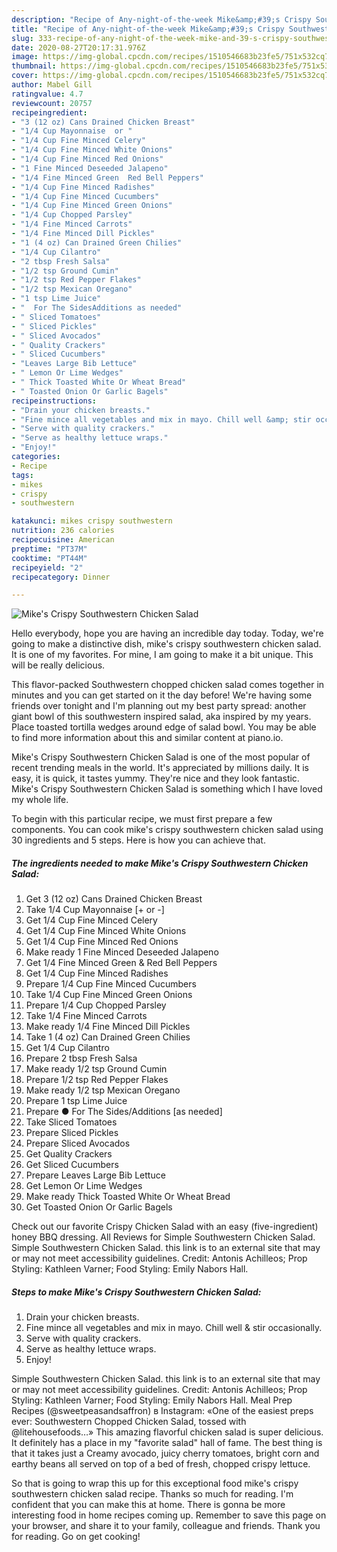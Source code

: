 ```yaml
---
description: "Recipe of Any-night-of-the-week Mike&amp;#39;s Crispy Southwestern Chicken Salad"
title: "Recipe of Any-night-of-the-week Mike&amp;#39;s Crispy Southwestern Chicken Salad"
slug: 333-recipe-of-any-night-of-the-week-mike-and-39-s-crispy-southwestern-chicken-salad
date: 2020-08-27T20:17:31.976Z
image: https://img-global.cpcdn.com/recipes/1510546683b23fe5/751x532cq70/mikes-crispy-southwestern-chicken-salad-recipe-main-photo.jpg
thumbnail: https://img-global.cpcdn.com/recipes/1510546683b23fe5/751x532cq70/mikes-crispy-southwestern-chicken-salad-recipe-main-photo.jpg
cover: https://img-global.cpcdn.com/recipes/1510546683b23fe5/751x532cq70/mikes-crispy-southwestern-chicken-salad-recipe-main-photo.jpg
author: Mabel Gill
ratingvalue: 4.7
reviewcount: 20757
recipeingredient:
- "3 (12 oz) Cans Drained Chicken Breast"
- "1/4 Cup Mayonnaise  or "
- "1/4 Cup Fine Minced Celery"
- "1/4 Cup Fine Minced White Onions"
- "1/4 Cup Fine Minced Red Onions"
- "1 Fine Minced Deseeded Jalapeno"
- "1/4 Fine Minced Green  Red Bell Peppers"
- "1/4 Cup Fine Minced Radishes"
- "1/4 Cup Fine Minced Cucumbers"
- "1/4 Cup Fine Minced Green Onions"
- "1/4 Cup Chopped Parsley"
- "1/4 Fine Minced Carrots"
- "1/4 Fine Minced Dill Pickles"
- "1 (4 oz) Can Drained Green Chilies"
- "1/4 Cup Cilantro"
- "2 tbsp Fresh Salsa"
- "1/2 tsp Ground Cumin"
- "1/2 tsp Red Pepper Flakes"
- "1/2 tsp Mexican Oregano"
- "1 tsp Lime Juice"
- "  For The SidesAdditions as needed"
- " Sliced Tomatoes"
- " Sliced Pickles"
- " Sliced Avocados"
- " Quality Crackers"
- " Sliced Cucumbers"
- "Leaves Large Bib Lettuce"
- " Lemon Or Lime Wedges"
- " Thick Toasted White Or Wheat Bread"
- " Toasted Onion Or Garlic Bagels"
recipeinstructions:
- "Drain your chicken breasts."
- "Fine mince all vegetables and mix in mayo. Chill well &amp; stir occasionally."
- "Serve with quality crackers."
- "Serve as healthy lettuce wraps."
- "Enjoy!"
categories:
- Recipe
tags:
- mikes
- crispy
- southwestern

katakunci: mikes crispy southwestern 
nutrition: 236 calories
recipecuisine: American
preptime: "PT37M"
cooktime: "PT44M"
recipeyield: "2"
recipecategory: Dinner

---
```



![Mike&#39;s Crispy Southwestern Chicken Salad](https://img-global.cpcdn.com/recipes/1510546683b23fe5/751x532cq70/mikes-crispy-southwestern-chicken-salad-recipe-main-photo.jpg)

Hello everybody, hope you are having an incredible day today. Today, we're going to make a distinctive dish, mike&#39;s crispy southwestern chicken salad. It is one of my favorites. For mine, I am going to make it a bit unique. This will be really delicious.

This flavor-packed Southwestern chopped chicken salad comes together in minutes and you can get started on it the day before! We&#39;re having some friends over tonight and I&#39;m planning out my best party spread: another giant bowl of this southwestern inspired salad, aka inspired by my years. Place toasted tortilla wedges around edge of salad bowl. You may be able to find more information about this and similar content at piano.io.

Mike&#39;s Crispy Southwestern Chicken Salad is one of the most popular of recent trending meals in the world. It's appreciated by millions daily. It is easy, it is quick, it tastes yummy. They're nice and they look fantastic. Mike&#39;s Crispy Southwestern Chicken Salad is something which I have loved my whole life.


To begin with this particular recipe, we must first prepare a few components. You can cook mike&#39;s crispy southwestern chicken salad using 30 ingredients and 5 steps. Here is how you can achieve that.

<!--inarticleads1-->

##### The ingredients needed to make Mike&#39;s Crispy Southwestern Chicken Salad:

1. Get 3 (12 oz) Cans Drained Chicken Breast
1. Take 1/4 Cup Mayonnaise [+ or -]
1. Get 1/4 Cup Fine Minced Celery
1. Get 1/4 Cup Fine Minced White Onions
1. Get 1/4 Cup Fine Minced Red Onions
1. Make ready 1 Fine Minced Deseeded Jalapeno
1. Get 1/4 Fine Minced Green &amp; Red Bell Peppers
1. Get 1/4 Cup Fine Minced Radishes
1. Prepare 1/4 Cup Fine Minced Cucumbers
1. Take 1/4 Cup Fine Minced Green Onions
1. Prepare 1/4 Cup Chopped Parsley
1. Take 1/4 Fine Minced Carrots
1. Make ready 1/4 Fine Minced Dill Pickles
1. Take 1 (4 oz) Can Drained Green Chilies
1. Get 1/4 Cup Cilantro
1. Prepare 2 tbsp Fresh Salsa
1. Make ready 1/2 tsp Ground Cumin
1. Prepare 1/2 tsp Red Pepper Flakes
1. Make ready 1/2 tsp Mexican Oregano
1. Prepare 1 tsp Lime Juice
1. Prepare  ● For The Sides/Additions [as needed]
1. Take  Sliced Tomatoes
1. Prepare  Sliced Pickles
1. Prepare  Sliced Avocados
1. Get  Quality Crackers
1. Get  Sliced Cucumbers
1. Prepare Leaves Large Bib Lettuce
1. Get  Lemon Or Lime Wedges
1. Make ready  Thick Toasted White Or Wheat Bread
1. Get  Toasted Onion Or Garlic Bagels


Check out our favorite Crispy Chicken Salad with an easy (five-ingredient) honey BBQ dressing. All Reviews for Simple Southwestern Chicken Salad. Simple Southwestern Chicken Salad. this link is to an external site that may or may not meet accessibility guidelines. Credit: Antonis Achilleos; Prop Styling: Kathleen Varner; Food Styling: Emily Nabors Hall. 

<!--inarticleads2-->

##### Steps to make Mike&#39;s Crispy Southwestern Chicken Salad:

1. Drain your chicken breasts.
1. Fine mince all vegetables and mix in mayo. Chill well &amp; stir occasionally.
1. Serve with quality crackers.
1. Serve as healthy lettuce wraps.
1. Enjoy!


Simple Southwestern Chicken Salad. this link is to an external site that may or may not meet accessibility guidelines. Credit: Antonis Achilleos; Prop Styling: Kathleen Varner; Food Styling: Emily Nabors Hall. Meal Prep Recipes (@sweetpeasandsaffron) в Instagram: «One of the easiest preps ever: Southwestern Chopped Chicken Salad, tossed with @litehousefoods…» This amazing flavorful chicken salad is super delicious. It definitely has a place in my &#34;favorite salad&#34; hall of fame. The best thing is that it takes just a Creamy avocado, juicy cherry tomatoes, bright corn and earthy beans all served on top of a bed of fresh, chopped crispy lettuce. 

So that is going to wrap this up for this exceptional food mike&#39;s crispy southwestern chicken salad recipe. Thanks so much for reading. I'm confident that you can make this at home. There is gonna be more interesting food in home recipes coming up. Remember to save this page on your browser, and share it to your family, colleague and friends. Thank you for reading. Go on get cooking!
